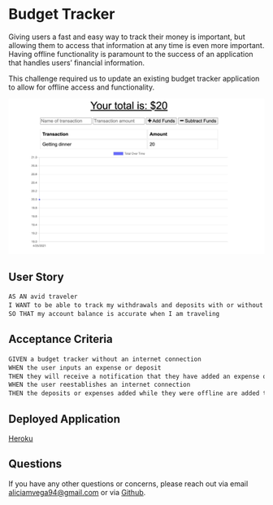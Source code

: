 # Budget Tracker

Giving users a fast and easy way to track their money is important, but allowing them to access that information at any time is even more important. Having offline functionality is paramount to the success of an application that handles users’ financial information.

This challenge required us to update an existing budget tracker application to allow for offline access and functionality.

![Screenshot](./assets/budget-tracker.png)

## User Story

```md
AS AN avid traveler
I WANT to be able to track my withdrawals and deposits with or without a data/internet connection
SO THAT my account balance is accurate when I am traveling
```

## Acceptance Criteria

```md
GIVEN a budget tracker without an internet connection
WHEN the user inputs an expense or deposit
THEN they will receive a notification that they have added an expense or deposit
WHEN the user reestablishes an internet connection
THEN the deposits or expenses added while they were offline are added to their transaction history and their totals are updated
```

## Deployed Application

[Heroku](https://frozen-bastion-70522.herokuapp.com/)

## Questions

If you have any other questions or concerns, please reach out via email aliciamvega94@gmail.com or via <a href="https://github.com/aliciavega731"> Github</a>.